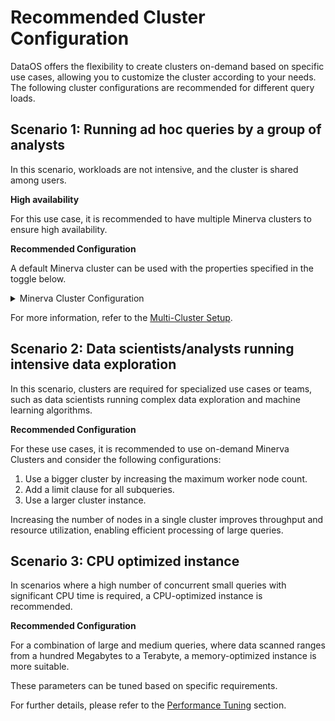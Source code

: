 # Recommended Cluster Configuration

DataOS offers the flexibility to create clusters on-demand based on specific use cases, allowing you to customize the cluster according to your needs. The following cluster configurations are recommended for different query loads.

## Scenario 1: Running ad hoc queries by a group of analysts

In this scenario, workloads are not intensive, and the cluster is shared among users.

**High availability**

For this use case, it is recommended to have multiple Minerva clusters to ensure high availability.

**Recommended Configuration**

A default Minerva cluster can be used with the properties specified in the toggle below.

<details>
<summary>Minerva Cluster Configuration</summary>

```yaml
name: minervab
version: v1    
type: cluster
description: Default Minerva cluster configuration for analyst workloads
owner: ${{owner-name}}
layer: user
tags:
  - cluster
  - minerva
cluster:
  compute: query-default
  type: minerva
  nodeSelector:
    "dataos.io/purpose": "query"
  toleration: query
  runAsApiKey: api-key
  minerva:            
    replicas: 2
    resources:
      limits:
        cpu: 2000m
        memory: 4Gi
      requests:
        cpu: 2000m
        memory: 4Gi
    debug:
      logLevel: INFO
      trinoLogLevel: ERROR
```
</details>

For more information, refer to the [Multi-Cluster Setup](/resources/cluster/examples/multiple_cluster_setup/).

## Scenario 2: Data scientists/analysts running intensive data exploration

In this scenario, clusters are required for specialized use cases or teams, such as data scientists running complex data exploration and machine learning algorithms.

**Recommended Configuration**

For these use cases, it is recommended to use on-demand Minerva Clusters and consider the following configurations:

1. Use a bigger cluster by increasing the maximum worker node count.
2. Add a limit clause for all subqueries.
3. Use a larger cluster instance.

Increasing the number of nodes in a single cluster improves throughput and resource utilization, enabling efficient processing of large queries.


## Scenario 3: CPU optimized instance

In scenarios where a high number of concurrent small queries with significant CPU time is required, a CPU-optimized instance is recommended.

**Recommended Configuration**

For a combination of large and medium queries, where data scanned ranges from a hundred Megabytes to a Terabyte, a memory-optimized instance is more suitable.

These parameters can be tuned based on specific requirements.

For further details, please refer to the [Performance Tuning](/resources/cluster/performance_tuning/) section.
